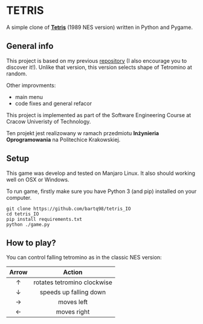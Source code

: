 # TETRIS

A simple clone of [**Tetris**](https://www.youtube.com/watch?v=pn0__1N9ykE) (1989 NES version) written in Python and Pygame.

## General info

This project is based on my previous [repository](https://github.com/bartq98/tetris) (I also encourage you to discover it!). Unlike that version, this version selects shape of Tetromino at random.

Other improvments:
- main menu
- code fixes and general refacor

This project is implemented as part of the Software Engineering Course at Cracow Univeristy of Technology.

Ten projekt jest realizowany w ramach przedmiotu **Inżynieria Oprogramowania** na Politechice Krakowskiej.

## Setup

This game was develop and tested on Manjaro Linux. It also should working well on OSX or Windows.

To run game, firstly make sure you have Python 3 (and pip) installed on your computer.

```
git clone https://github.com/bartq98/tetris_IO
cd tetris_IO
pip install requirements.txt
python ./game.py
```


## How to play?
You can control falling tetromino as in the classic NES version:

|Arrow|Action|
|:-:	|:-:	|
| ↑ 	| rotates tetromino clockwise 	|
| ↓ 	| speeds up falling down 	|
| → 	| moves left 	|
| ← 	| moves right 	|



